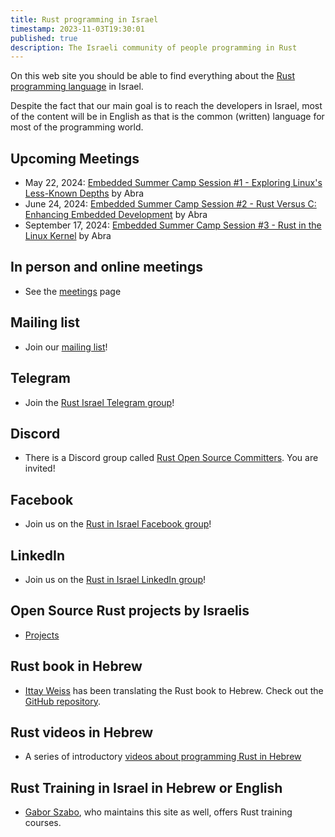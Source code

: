 ```yaml
---
title: Rust programming in Israel
timestamp: 2023-11-03T19:30:01
published: true
description: The Israeli community of people programming in Rust
---
```




On this web site you should be able to find everything about the [Rust programming language](https://www.rust-lang.org/) in Israel.

Despite the fact that our main goal is to reach the developers in Israel, most of the content will be in English
as that is the common (written) language for most of the programming world.

## Upcoming Meetings

* May 22, 2024: [Embedded Summer Camp Session #1 - Exploring Linux's Less-Known Depths](https://www.meetup.com/abra-rnd-solutions/events/300612047/) by Abra
* June 24, 2024: [Embedded Summer Camp Session #2 - Rust Versus C: Enhancing Embedded Development](https://www.meetup.com/abra-rnd-solutions/events/300733104/) by Abra
* September 17, 2024: [Embedded Summer Camp Session #3 - Rust in the Linux Kernel](https://www.meetup.com/abra-rnd-solutions/events/300733258/) by Abra

## In person and online meetings

* See the [meetings](/meetings) page

## Mailing list

* Join our [mailing list](/mailing-list)!

## Telegram

* Join the [Rust Israel Telegram group](https://t.me/rustlang_il)!

## Discord

* There is a Discord group called [Rust Open Source Committers](https://discord.com/channels/1027509789774839818/1027509790928273470). You are invited!

## Facebook

* Join us on the [Rust in Israel Facebook group](https://www.facebook.com/groups/israelrust/)!

<!--
* Join us on the [Rust in Israel Facebook group](https://www.facebook.com/groups/871267374412093)!
-->

## LinkedIn

* Join us on the [Rust in Israel LinkedIn group](https://www.linkedin.com/groups/12915149/)!

## Open Source Rust projects by Israelis

* [Projects](/projects)

## Rust book in Hebrew

* [Ittay Weiss](https://github.com/IttayWeiss/) has been translating the Rust book to Hebrew. Check out the [GitHub repository](https://github.com/IttayWeiss/rustbook-heb).


## Rust videos in Hebrew

* A series of introductory [videos about programming Rust in Hebrew](https://he.code-maven.com/rust)


## Rust Training in Israel in Hebrew or English

* [Gabor Szabo](https://szabgab.com/), who maintains this site as well, offers Rust training courses.

